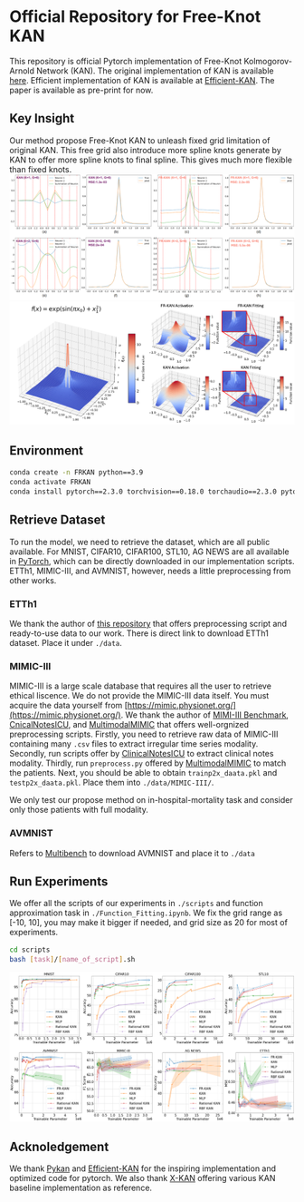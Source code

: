 # Official Repository for Free-Knot KAN

This repository is official Pytorch implementation of Free-Knot Kolmogorov-Arnold Network (KAN).
The original implementation of KAN is available [here](https://github.com/KindXiaoming/pykan). Efficient implementation of KAN is available at [Efficient-KAN](https://github.com/Blealtan/efficient-kan). The paper is available as pre-print for now.


## Key Insight
Our method propose Free-Knot KAN to unleash fixed grid limitation of original KAN. This free grid also introduce more spline knots generate by KAN to offer more spline knots to final spline. This gives much more flexible than fixed knots.
![Simple Function Fitting](./assets/simple_function_fitting.png)
![Activation](./assets/Activation_and_function_fitting.jpg)



## Environment
```bash
conda create -n FRKAN python==3.9
conda activate FRKAN
conda install pytorch==2.3.0 torchvision==0.18.0 torchaudio==2.3.0 pytorch-cuda=12.1 -c pytorch -c nvidia
```


## Retrieve Dataset
To run the model, we need to retrieve the dataset, which are all public available. For MNIST, CIFAR10, CIFAR100, STL10, AG NEWS are all available in [PyTorch](https://pytorch.org/vision/0.20/datasets.html), which can be directly downloaded in our implementation scripts. ETTh1, MIMIC-III, and AVMNIST, however, needs a little preprocessing from other works. 

### ETTh1
We thank the author of [this repository](https://github.com/DAMO-DI-ML/NeurIPS2023-One-Fits-All) that offers preprocessing script and ready-to-use data to our work. There is direct link to download ETTh1 dataset. Place it under `./data`.

### MIMIC-III
MIMIC-III is a large scale database that requires all the user to retrieve ethical liscence. We do not provide the MIMIC-III data itself. You must acquire the data yourself from [https://mimic.physionet.org/](https://mimic.physionet.org/). We thank the author of [MIMI-III Benchmark](https://github.com/YerevaNN/mimic3-benchmarks), [CnicalNotesICU](https://github.com/kaggarwal/ClinicalNotesICU), and [MultimodalMIMIC](https://github.com/XZhang97666/MultimodalMIMIC) that offers well-orgnized preprocessing scripts. Firstly, you need to retrieve raw data of MIMIC-III containing many `.csv` files to extract irregular time series modality. Secondly, run scripts offer by [ClinicalNotesICU](https://github.com/kaggarwal/ClinicalNotesICU) to extract clinical notes modality. Thirdly, run `preprocess.py` offered by [MultimodalMIMIC](https://github.com/XZhang97666/MultimodalMIMIC) to match the patients. Next, you should be able to obtain `trainp2x_daata.pkl` and `testp2x_daata.pkl`. Place them into `./data/MIMIC-III/`.

We only test our propose method on in-hospital-mortality task and consider only those patients with full modality.

### AVMNIST
Refers to [Multibench](https://github.com/pliang279/MultiBench) to download AVMNIST and place it to `./data`



## Run Experiments
We offer all the scripts of our experiments in `./scripts` and function approximation task in `./Function_Fitting.ipynb`. We fix the grid range as [-10, 10], you may make it bigger if needed, and grid size as 20 for most of experiments.


```bash
cd scripts
bash [task]/[name_of_script].sh
```


![All Performance](./assets/All_performance.png)



## Acknoledgement
We thank [Pykan](https://github.com/KindXiaoming/pykan) and [Efficient-KAN](https://github.com/Blealtan/efficient-kan) for the inspiring implementation and optimized code for pytorch. We also thank [X-KAN](https://github.com/lif314/X-KANeRF/tree/main/xKANeRF/xKAN) offering various KAN baseline implementation as reference.
